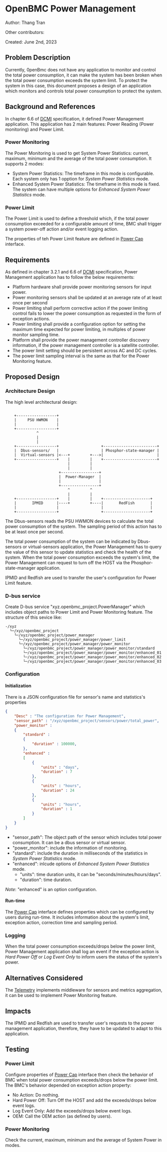 # OpenBMC Power Management

Author: Thang Tran

Other contributors:

Created: June 2nd, 2023

## Problem Description

Currently, 0penBmc does not have any application to monitor and control the
total power consumption, it can make the system has been broken when the total
power consumption exceeds the system limit. To protect the system in this case,
this document proposes a design of an application which monitors and controls
total power consumption to protect the system.

## Background and References

In chapter 6.6 of [DCMI][dcmi-spec] specification, it defined Power Management
application. This application has 2 main features: Power Reading (Power
monitoring) and Power Limit.

### Power Monitoring

The Power Monitoring is used to get System Power Statistics: current, maximum,
minimum and the average of the total power consumption. It supports 2 modes:
- System Power Statistics: The timeframe in this mode is configurable. Each
system only has 1 opption for *System Power Statistics* mode.
- Enhanced System Power Statistics: The timeframe in this mode is fixed. The
system can have multiple options for *Enhanced System Power Statistics* mode.

### Power Limit

The Power Limit is used to define a threshold which, if the total power
consumption exceeded for a configurable amount of time, BMC shall trigger a
system power-off action and/or event logging action.

The properties of teh Power Limit feature are defined in [Power Cap][power-cap]
interface.

## Requirements

As defined in chapter 3.2.1 and 6.6 of [DCMI][dcmi-spec] specification, Power
Management application has to follow the below requirements:
- Platform hardware shall provide power monitoring sensors for input power.
- Power monitoring sensors shall be updated at an average rate of at least once
per second
- Power limiting shall perform corrective action if the power limiting control
fails to lower the power consumption as requested in the form of exception
actions.
- Power limiting shall provide a configuration option for setting the maximum
time expected for power limiting, in multiples of power monitor sampling time.
- Platform shall provide the power management controller discovery information,
if the power management controller is a satellite controller.
- The power limit setting should be persistent across AC and DC cycles.
- The power limit sampling interval is the same as that for the Power Monitoring
feature.

## Proposed Design

### Architecture Design

The high level architectural design:

```

    +------------------+
    |     PSU HWMON    |
    |                  |
    +------------------+
              ^
              |
              |   
    +------------------+                   +------------------------+
    |  Dbus-sensors/   |                   | Phosphor-state-manager |
    |  Virtual-sensors |<---+         +--->|                        |
    +------------------+    |         |    +------------------------+
                            |         |
                            |         |
                        +-----------------+
                        |  Power-Manager  |
                        |                 |
                        +-----------------+
                            ^         ^
                            |         |
    +------------------+    |         |    +---------------------+
    |       IPMID      |----+         +----|       RedFish       |
    |                  |                   |                     |
    +------------------+                   +---------------------+
```

The Dbus-sensors reads the PSU HWMON devices to calculate the total power
consumption of the system. The sampling period of this action has to be at least
once per second.

The total power consumption of the system can be indicated by Dbus-sensors or
virtual-sensors application, the Power Management has to query the value of this
sensor to update statistics and check the health of the system. When the total
power consumption exceeds the system's limit, the Power Management can request
to turn off the HOST via the Phosphor-state-manager application.

IPMID and Redfish are used to transfer the user's configuration for Power Limit
feature.

### D-bus service

Create D-bus service "xyz.openbmc_project.PowerManager" which includes object
paths to Power Limit and Power Monitoring feature. The structure of this sevice
like:

```
-/xyz
  └─/xyz/openbmc_project
    └─/xyz/openbmc_project/power_manager
      └─/xyz/openbmc_project/power_manager/power_limit
      └─/xyz/openbmc_project/power_manager/power_monitor
        └─/xyz/openbmc_project/power_manager/power_monitor/standard
        └─/xyz/openbmc_project/power_manager/power_monitor/enhanced_01
        └─/xyz/openbmc_project/power_manager/power_monitor/enhanced_02
        └─/xyz/openbmc_project/power_manager/power_monitor/enhanced_03
```

### Configuration

#### Initialization

There is a JSON configuration file for sensor's name and statistics's properties

```json
{
    "Desc" : "The configuration for Power Management",
    "sensor_path" : "/xyz/openbmc_project/sensors/power/total_power",
    "power_monitor" :
    {
        "standard" :
        {
            "duration" : 100000,
        },
        "enhanced" :
        [
            {
                "units" : "days",
                "duration" : 7
            },
            {
                "units" : "hours",
                "duration" : 24
            },
            {
                "units" : "hours",
                "duration" : 1
            }
        ]
    }
}
```

- "sensor_path": The object path of the sensor which includes total power
consumption. It can be a dbus sensor or virtual sensor.
- "power_monitor": include the information of monitoring.
- "standard": include the duration in milliseconds of the statistics in *System
Power Statistics* mode.
- "enhanced": inlcude options of *Enhanced System Power Statistics* mode.
    - "units": time duration units, it can be "seconds/minutes/hours/days".
    - "duration": time duration.

*Note*: "enhanced" is an option configuration.

#### Run-time

The [Power Cap][power-cap] interface defines properties which can be configured
by users during run-time. It includes information about the system's limit,
exception action, correction time and sampling period.

### Logging

When the total power consumption exceeds/drops below the power limit, Power
Management application shall log an event if the exception action is *Hard Power
Off* or *Log Event Only* to inform users the status of the system's power.

## Alternatives Considered

The [Telemetry][telemetry-repo] implements middleware for sensors and metrics
aggregation, it can be used to implement Power Monitoring feature.

## Impacts

The IPMID and Redfish are used to transfer user's requests to the power
management application, therefore, they have to be updated to adapt to this
application.

## Testing

### Power Limit

Configure properties of [Power Cap][power-cap] interface then check the behavior
of BMC when total power consumption exceeds/drops below the power limit. The
BMC's behavior depended on exception action property:
- No Action: Do nothing.
- Hard Power Off: Turn Off the HOST and add the exceeds/drops below event logs.
- Log Event Only: Add the exceeds/drops below event logs.
- OEM: Call the OEM action (as defined by users).

### Power Monitoring

Check the current, maximum, minimum and the average of System Power in modes.

[dcmi-spec]:
  https://www.intel.com/content/dam/www/public/us/en/documents/technical-specifications/dcmi-v1-5-rev-spec.pdf
[power-cap]:
  https://github.com/openbmc/phosphor-dbus-interfaces/blob/master/yaml/xyz/openbmc_project/Control/Power/Cap.interface.yaml
[telemetry-repo]:
  https://github.com/openbmc/telemetry
[dbus-repo]:
  https://github.com/openbmc/phosphor-dbus-interfaces